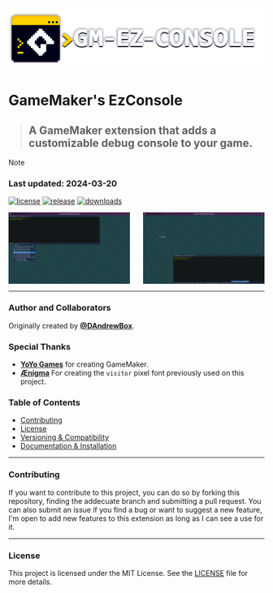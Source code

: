 <p align="center">
  <img src="./Images/banner.png" />
</p>

# GameMaker's EzConsole

> ## A GameMaker extension that adds a customizable debug console to your game.

> [!NOTE]
> ### Last updated: 2024-03-20

[![license](https://img.shields.io/github/license/DAndrewBox/GM-EzConsole)](LICENSE)
[![release](https://img.shields.io/github/v/release/DAndrewBox/GM-EzConsole)](https://github.com/DAndrewBox/GM-EzConsole)
[![downloads](https://img.shields.io/github/downloads/DAndrewBox/GM-EzConsole/total)](https://github.com/DAndrewBox/GM-EzConsole/releases)

<p align="center" style="display:flex; gap:5%">
  <img src="./Images/img-v13-01.png" style="width:47.5%;"/>
  <img src="./Images/img-v13-02.png" style="width:47.5%;"/>
</p>

---

### Author and Collaborators

Originally created by [**@DAndrewBox**](https://twitter.com/DAndrewBox_).

### Special Thanks

- [**YoYo Games**](https://www.yoyogames.com/) for creating GameMaker.
- [**Ænigma**](https://www.dafont.com/aenigma.d188) For creating the `visitor` pixel font previously used on this project.

### Table of Contents

- [Contributing](#contributing)
- [License](#license)
- [Versioning & Compatibility](https://github.com/DAndrewBox/GM-EzConsole/wiki#versioning-and-compatibility)
- [Documentation & Installation](https://github.com/DAndrewBox/GM-EzConsole/wiki)

---

### Contributing

If you want to contribute to this project, you can do so by forking this repository, finding the addecuate branch and submitting a pull request.
You can also submit an issue if you find a bug or want to suggest a new feature, I'm open to add new features to this extension as long as I can see a use for it.

---

### License

This project is licensed under the MIT License. See the [LICENSE](LICENSE) file for more details.

